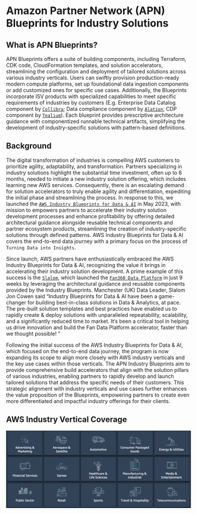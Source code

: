# Amazon Partner Network (APN) Blueprints for Industry Solutions

## What is APN Blueprints?

APN Blueprints offers a suite of building components, including Terraform, CDK code, CloudFormation templates, and solution accelerators, streamlining the configuration and deployment of tailored solutions across various industry verticals. Users can swiftly provision production-ready modern compute platforms, set up foundational data ingestion components or add customized ones for specific use cases. Additionally, the Blueprints incorporate ISV products with specialized capabilities to meet specific requirements of industries by customers (E.g. Enterprise Data Catalog component by [`Collibra`]('https://www.collibra.com/us/en'); Data compliance component by [`Alation`]('https://www.alation.com/'); CDP component by [`Tealium`]('https://tealium.com/')). Each blueprint provides prescriptive architecture guidance with componentized runnable technical artifacts, simplifying the development of industry-specific solutions with pattern-based definitions. 
 
## Background

The digital transformation of industries is compelling AWS customers to prioritize agility, adaptability, and transformation. Partners specializing in industry solutions highlight the substantial time investment, often up to 6 months, needed to initiate a new industry solution offering, which includes learning new AWS services. Consequently, there is an escalating demand for solution accelerators  to truly enable agility and differentiation, expediting the initial phase and streamlining the process. In response to this, we launched the [`AWS Industry Blueprints for Data & AI`]('index1.md') in May 2023, with mission to empowers partners to accelerate their industry solution development processes and enhance profitability by offering detailed architectural guidance alongside reusable technical components and partner ecosystem products, streamlining the creation of industry-specific solutions through defined patterns. AWS Industry Blueprints for Data & AI covers the end-to-end data journey with a primary focus on the process of `Turning Data into Insights`. 

Since launch, AWS partners have enthusiastically embraced the AWS Industry Blueprints for Data & AI, recognizing the value it brings in accelerating their industry solution development. A prime example of this success is the [`Slalom`]('https://www.slalom.com/us/en'), which launched the [`Fan360 Data Platform`]('https://aws.amazon.com/blogs/apn/game-on-getting-the-most-out-of-slalom-sports-fan-engagement-data-platform-accelerator/') in just 9 weeks by leveraging the architectural guidance and reusable components provided by the Industry Blueprints. Manchester (UK) Data Leader, Slalom Jon Cowen said “Industry Blueprints for Data & AI have been a game-changer for building best-in-class solutions in Data & Analytics, at pace.
The pre-built solution templates and best practices have enabled us to rapidly create & deploy solutions with unparalleled repeatability, scalability, and a significantly reduced time to market.
It‘s been a critical tool in helping us drive innovation and build the Fan Data Platform accelerator, faster than we thought possible! ”

Following the initial success of the AWS Industry Blueprints for Data & AI, which focused on the end-to-end data journey, the program is now expanding its scope to align more closely with AWS industry verticals and the key use cases within those verticals. The APN Industry Blueprints aim to provide comprehensive build accelerators that align with the solution pillars of various industries, enabling partners to rapidly develop and launch tailored solutions that address the specific needs of their customers. This strategic alignment with industry verticals and use cases further enhances the value proposition of the Blueprints, empowering partners to create even more differentiated and impactful industry offerings for their clients.

## AWS Industry Vertical Coverage

![verticals](./assets/images/verticals.png)